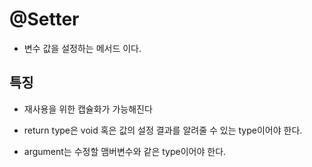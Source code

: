 # @Setter

* 변수 값을 설정하는 메서드 이다. 

<h2>특징</h2>

* 재사용을 위한 캡슐화가 가능해진다

* return type은 void 혹은 값의 설정 결과를 알려줄 수 있는 type이어야 한다.

* argument는 수정할 맴버변수와 같은 type이어야 한다.
